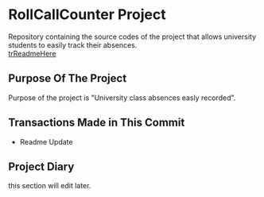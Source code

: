 

# RollCallCounter Project 
Repository containing the source codes of the project that allows university students to easily track their absences.
<br>
[trReadmeHere](https://github.com/fatihemregit/RollCallCounter/blob/master/README_TR.md)

## Purpose Of The Project
Purpose of the project is "University class absences easly recorded".
## Transactions Made in This Commit
+ Readme Update
## Project Diary
this section will edit later.

